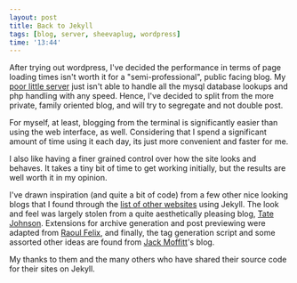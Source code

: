 ```yaml
---
layout: post
title: Back to Jekyll
tags: [blog, server, sheevaplug, wordpress]
time: '13:44'
---
```


After trying out wordpress, I've decided the performance in terms of page loading times isn't worth it for a "semi-professional", public facing blog.  My [poor little server] just isn't able to handle all the mysql database lookups and php handling with any speed.  Hence, I've decided to split from the more private, family oriented blog, and will try to segregate and not double post.

For myself, at least, blogging from the terminal is significantly easier than using the web interface, as well.  Considering that I spend a significant amount of time using it each day, its just more convenient and faster for me.

I also like having a finer grained control over how the site looks and behaves.  It takes a tiny bit of time to get working initially, but the results are well worth it in my opinion.

I've drawn inspiration (and quite a bit of code) from a few other nice looking blogs that I found through the [list of other websites] using Jekyll.  The look and feel was largely stolen from a quite aesthetically pleasing blog, [Tate Johnson].  Extensions for archive generation and post previewing were adapted from [Raoul Felix], and finally, the tag generation script and some assorted other ideas are found from [Jack Moffitt]'s blog.  

My thanks to them and the many others who have shared their source code for their sites on Jekyll.

[poor little server]:/2010/01/06/howto_setup_sheeva_plug
[list of other websites]:http://wiki.github.com/mojombo/jekyll/sites
[Tate Johnson]:http://tatey.com/
[Raoul Felix]:http://rfelix.com/
[Jack Moffitt]:http://metajack.im/

